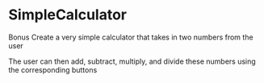 # SimpleCalculator
Bonus
Create a very simple calculator that takes in two numbers from the user

The user can then add, subtract, multiply, and divide these numbers using the corresponding buttons
